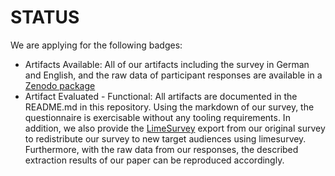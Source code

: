 # STATUS
We are applying for the following badges:
- Artifacts Available: All of our artifacts including the survey in German and English, and the raw data of participant responses are available in a [Zenodo package](https://zenodo.org/doi/10.5281/zenodo.12529996)
- Artifact Evaluated - Functional: All artifacts are documented in the README.md in this repository. Using the markdown of our survey, the questionnaire is exercisable without any tooling requirements. In addition, we also provide the [LimeSurvey](https://www.limesurvey.org/) export from our original survey to redistribute our survey to new target audiences using limesurvey. Furthermore, with the raw data from our responses, the described extraction results of our paper can be reproduced accordingly. 